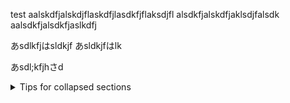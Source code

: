 test
aalskdfjalskdjflaskdfjlasdkfjflaksdjfl
alsdkfjalskdfjaklsdjfalsdk
aalsdkfjalsdkfjaslkdfj

あsdlkfjはsldkjf
あsldkjfはlk

あsdl;kfjhさd

<details>

<summary>Tips for collapsed sections</summary>

### You can add a header

You can add text within a collapsed section.

You can add an image or a code block, too.

```ruby
   puts "Hello World"
```

</details>
